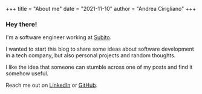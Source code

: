 +++
title = "About me"
date = "2021-11-10"
author = "Andrea Cirigliano"
+++

### Hey there!

I'm a software engineer working at [Subito](https://www.subito.it).

I wanted to start this blog to share some ideas about software development in a tech company, but also personal projects and random thoughts.

I like the idea that someone can stumble across one of my posts and find it somehow useful.

Reach me out on [LinkedIn](https://www.linkedin.com/in/andreaciri/) or [GitHub](https://github.com/andreaciri).


